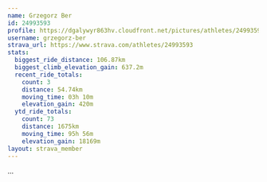 ```yaml
---
name: Grzegorz Ber
id: 24993593
profile: https://dgalywyr863hv.cloudfront.net/pictures/athletes/24993593/7453165/11/large.jpg
username: grzegorz-ber
strava_url: https://www.strava.com/athletes/24993593
stats:
  biggest_ride_distance: 106.87km
  biggest_climb_elevation_gain: 637.2m
  recent_ride_totals:
    count: 3
    distance: 54.74km
    moving_time: 03h 10m
    elevation_gain: 420m
  ytd_ride_totals:
    count: 73
    distance: 1675km
    moving_time: 95h 56m
    elevation_gain: 18169m
layout: strava_member
--- 
```

...
